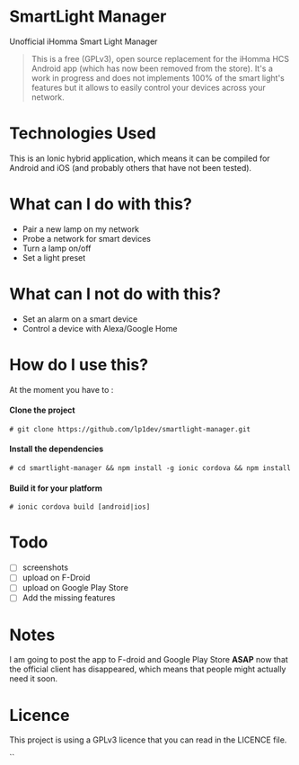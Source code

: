 # SmartLight Manager

Unofficial iHomma Smart Light Manager

> This is a free (GPLv3), open source replacement for the iHomma HCS Android app (which has now been removed from the store).
> It's a work in progress and does not implements 100% of the smart light's features but it allows to easily control your devices across your network.
  
# Technologies Used

This is an Ionic hybrid application, which means it can be compiled for Android and iOS (and probably others that have not been tested).
  
# What can I do with this?

- Pair a new lamp on my network
- Probe a network for smart devices
- Turn a lamp on/off
- Set a light preset

# What can I not do with this?

- Set an alarm on a smart device
- Control a device with Alexa/Google Home

# How do I use this?

At the moment you have to :

#### Clone the project

`# git clone https://github.com/lp1dev/smartlight-manager.git`

#### Install the dependencies

`# cd smartlight-manager && npm install -g ionic cordova && npm install`

#### Build it for your platform

`# ionic cordova build [android|ios]`

# Todo

- [ ] screenshots
- [ ] upload on F-Droid
- [ ] upload on Google Play Store
- [ ] Add the missing features

# Notes

I am going to post the app to F-droid and Google Play Store **ASAP** now that the official client has disappeared, which means that people might actually need it soon.

# Licence
This project is using a GPLv3 licence that you can read in the LICENCE file.

``
